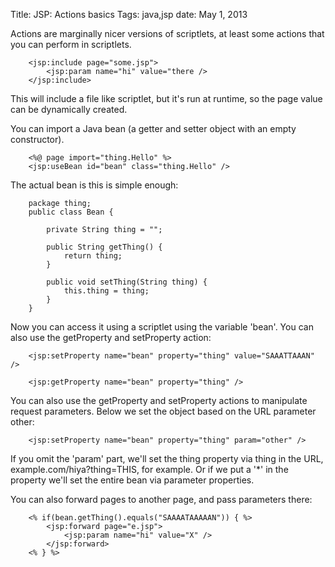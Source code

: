 Title: JSP: Actions basics
Tags: java,jsp
date: May 1, 2013

Actions are marginally nicer versions of scriptlets, at least some actions that you can perform in scriptlets. 

		<jsp:include page="some.jsp">
			<jsp:param name="hi" value="there />
		</jsp:include>

This will include a file like scriptlet, but it's run at runtime, so the page value can be dynamically created.

You can import a Java bean (a getter and setter object with an empty constructor). 

		<%@ page import="thing.Hello" %>
		<jsp:useBean id="bean" class="thing.Hello" />

The actual bean is this is simple enough:

		package thing;
		public class Bean {

			private String thing = "";

			public String getThing() {
				return thing;
			}

			public void setThing(String thing) {
				this.thing = thing;
			}
		}

Now you can access it using a scriptlet using the variable 'bean'. You can also use the getProperty and setProperty action:

		<jsp:setProperty name="bean" property="thing" value="SAAATTAAAN" />

		<jsp:getProperty name="bean" property="thing" />

You can also use the getProperty and setProperty actions to manipulate request parameters. Below we set the object based on the URL parameter other:

		<jsp:setProperty name="bean" property="thing" param="other" />

If you omit the 'param' part, we'll set the thing property via thing in the URL, example.com/hiya?thing=THIS, for example. Or if we put a '*' in the property we'll set the entire bean via parameter properties.

You can also forward pages to another page, and pass parameters there:

		<% if(bean.getThing().equals("SAAAATAAAAAN")) { %>
			<jsp:forward page="e.jsp">
				<jsp:param name="hi" value="X" />
			</jsp:forward>
		<% } %> 
